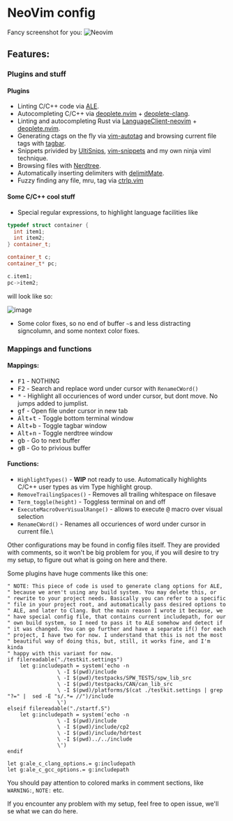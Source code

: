 # NeoVim config

Fancy screenshot for you:
![Neovim](https://user-images.githubusercontent.com/19470159/38351495-64efb4da-38b8-11e8-8454-f2e3d597b82c.png)
## Features:

### Plugins and stuff

#### Plugins
  - Linting C/C++ code via [ALE](https://github.com/w0rp/ale).
  - Autocompleting C/C++ via [deoplete.nvim](https://github.com/Shougo/deoplete.nvim) + [deoplete-clang](https://github.com/zchee/deoplete-clang).
  - Linting and autocompleting Rust via [LanguageClient-neovim](https://github.com/autozimu/LanguageClient-neovim) + [deoplete.nvim](https://github.com/Shougo/deoplete.nvim).
  - Generating ctags on the fly via [vim-autotag](https://github.com/craigemery/vim-autotag) and browsing current file tags with [tagbar](https://github.com/majutsushi/tagbar).
  - Snippets privided by [UltiSnips](https://github.com/sirver/UltiSnips), [vim-snippets](https://github.com/honza/vim-snippets) and my own ninja viml technique.
  - Browsing files with [Nerdtree](https://github.com/scrooloose/nerdtree).
  - Automatically inserting delimiters with [delimitMate](https://github.com/Raimondi/delimitMate).
  - Fuzzy finding any file, mru, tag via [ctrlp.vim](https://github.com/ctrlpvim/ctrlp.vim)

#### Some C/C++ cool stuff
  - Special regular expressions, to highlight language facilities like
  ```cpp
  typedef struct container {
  	int item1;
  	int item2;
  } container_t;
  
  container_t c;
  container_t* pc;
  
  c.item1;
  pc->item2;
  ```
  will look like so:
  
  ![image](https://user-images.githubusercontent.com/19470159/38468381-8797eeca-3b4d-11e8-9536-e82d79df3a75.png)
  - Some color fixes, so no end of buffer `~`s and less distracting signcolumn, and some nontext color fixes.
  
### Mappings and functions

#### Mappings:

  - <kbd>F1</kbd> - NOTHING
  - <kbd>F2</kbd> - Search and replace word under cursor with `RenameCWord()`
  - <kbd>*</kbd> - Highlight all occuriences of word under cursor, but dont move. No jumps added to jumplist.
  - <kbd>g</kbd><kbd>f</kbd> - Open file under cursor in new tab
  - <kbd>Alt</kbd>+<kbd>t</kbd> - Toggle bottom terminal window
  - <kbd>Alt</kbd>+<kbd>b</kbd> - Toggle tagbar window
  - <kbd>Alt</kbd>+<kbd>n</kbd> - Toggle nerdtree window
  - <kbd>g</kbd><kbd>b</kbd> - Go to next buffer
  - <kbd>g</kbd><kbd>B</kbd> - Go to privious buffer
  
#### Functions:
  - `HighlightTypes()` - **WIP** not ready to use. Automatically highlights C/C++ user types as vim Type highlight group.
  - `RemoveTrailingSpaces()` - Removes all trailing whitespace on filesave
  - `Term_toggle(height)` - Toggless terminal on and off
  - `ExecuteMacroOverVisualRange()` - allows to execute <kbd>@</kbd> macro over visual selection
  - `RenameCWord()` - Renames all occuriences of word under cursor in current file.\
  
Other configurations may be found in config files itself. They are provided with comments, so it won't be big problem for you, if you will desire to try my setup, to figure out what is going on here and there.

Some plugins have huge comments like this one:
```vim
" NOTE: This piece of code is used to generate clang options for ALE,
" because we aren't using any build system. You may delete this, or
" rewrite to your project needs. Basically you can refer to a specific
" file in your project root, and automatically pass desired options to
" ALE, and later to Clang. But the main reason I wrote it because, we
" have special config file, that contains current includepath, for our
" own build system, so I need to pass it to ALE somehow and detect if
" it was changed. You can go further and have a separate if() for each
" project, I have two for now. I understand that this is not the most
" beautiful way of doing this, but, still, it works fine, and I'm kinda
" happy with this variant for now.
if filereadable("./testkit.settings")
	let g:includepath = system('echo -n
				\ -I $(pwd)/include
				\ -I $(pwd)/testpacks/SPW_TESTS/spw_lib_src
				\ -I $(pwd)/testpacks/CAN/can_lib_src
				\ -I $(pwd)/platforms/$(cat ./testkit.settings | grep "?=" |  sed -E "s/.*= //")/include
				\')
elseif filereadable("./startf.S")
	let g:includepath = system('echo -n
				\ -I $(pwd)/include
				\ -I $(pwd)/include/cp2
				\ -I $(pwd)/include/hdrtest
				\ -I $(pwd)../../include
				\')
endif

let g:ale_c_clang_options.= g:includepath
let g:ale_c_gcc_options.= g:includepath
```
You should pay attention to colored marks in comment sections, like `WARNING:`, `NOTE:` etc.

If you encounter any problem with my setup, feel free to open issue, we'll se what we can do here.

